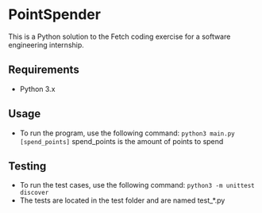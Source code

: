 # PointSpender
This is a Python solution to the Fetch coding exercise for a software engineering internship.

## Requirements
* Python 3.x

## Usage
* To run the program, use the following command: 
`python3 main.py [spend_points]`
spend_points is the amount of points to spend

## Testing
* To run the test cases, use the following command: 
`python3 -m unittest discover`
* The tests are located in the test folder and are named test_*.py

